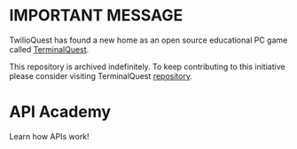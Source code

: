 # IMPORTANT MESSAGE

TwilioQuest has found a new home as an open source educational PC game called [TerminalQuest](https://terminal.quest/).

This repository is archived indefinitely. To keep contributing to this initiative please consider visiting TerminalQuest [repository](https://github.com/TerminalQuest).

# API Academy

Learn how APIs work!
